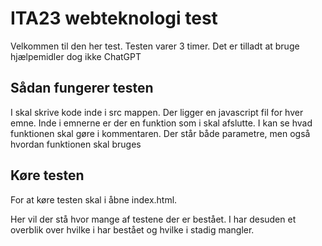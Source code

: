 # ITA23 webteknologi test

Velkommen til den her test. Testen varer 3 timer. Det er tilladt at
bruge hjælpemidler dog ikke ChatGPT

## Sådan fungerer testen

I skal skrive kode inde i src mappen. Der ligger en javascript fil for
hver emne. Inde i emnerne er der en funktion som i skal afslutte. I
kan se hvad funktionen skal gøre i kommentaren. Der står både
parametre, men også hvordan funktionen skal bruges

## Køre testen

For at køre testen skal i åbne index.html.

Her vil der stå hvor mange af testene der er bestået. I har desuden et
overblik over hvilke i har bestået og hvilke i stadig mangler. 
